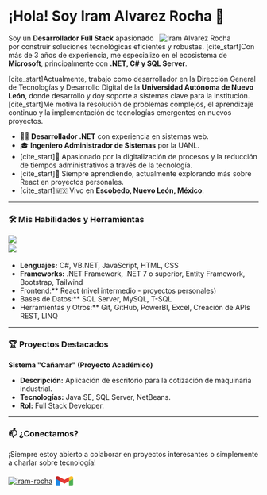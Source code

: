 # ¡Hola! Soy Iram Alvarez Rocha 👋

<img src="https://raw.githubusercontent.com/iram-rocha/iram-rocha/main/profile-picture.png" alt="Iram Alvarez Rocha" width="200" align="right"/>

Soy un **Desarrollador Full Stack** apasionado por construir soluciones tecnológicas eficientes y robustas. [cite_start]Con más de 3 años de experiencia, me especializo en el ecosistema de **Microsoft**, principalmente con **.NET, C# y SQL Server**. 

[cite_start]Actualmente, trabajo como desarrollador en la Dirección General de Tecnologías y Desarrollo Digital de la **Universidad Autónoma de Nuevo León**, donde desarrollo y doy soporte a sistemas clave para la institución.  [cite_start]Me motiva la resolución de problemas complejos, el aprendizaje continuo y la implementación de tecnologías emergentes en nuevos proyectos. 

- 👨‍💻 **Desarrollador .NET** con experiencia en sistemas web.
- 🎓 **Ingeniero Administrador de Sistemas** por la UANL.
- [cite_start]🚀 Apasionado por la digitalización de procesos y la reducción de tiempos administrativos a través de la tecnología. 
- [cite_start]🌱 Siempre aprendiendo, actualmente explorando más sobre React en proyectos personales. 
- [cite_start]🇲🇽 Vivo en **Escobedo, Nuevo León, México**. 

---

### 🛠️ Mis Habilidades y Herramientas

<p align="left">
  <a href="https://skillicons.dev">
    <img src="https://skillicons.dev/icons?i=cs,dotnet,js,html,css,bootstrap,tailwind,react" />
    <br>
    <img src="https://skillicons.dev/icons?i=sqlserver,mysql,git,github,powershell,vscode,visualstudio,postman" />
  </a>
</p>

- **Lenguajes:** C#, VB.NET, JavaScript, HTML, CSS 
- **Frameworks:** .NET Framework, .NET 7 o superior, Entity Framework, Bootstrap, Tailwind 
- Frontend:** React (nivel intermedio - proyectos personales) 
- Bases de Datos:** SQL Server, MySQL, T-SQL 
- Herramientas y Otros:** Git, GitHub, PowerBI, Excel, Creación de APIs REST, LINQ 

---

### 🏆 Proyectos Destacados

**Sistema "Cañamar" (Proyecto Académico)**
-   **Descripción:** Aplicación de escritorio para la cotización de maquinaria industrial.
-   **Tecnologías:** Java SE, SQL Server, NetBeans. 
-   **Rol:** Full Stack Developer. 

---

### 📫 ¿Conectamos?

¡Siempre estoy abierto a colaborar en proyectos interesantes o simplemente a charlar sobre tecnología!

<p align="left">
<a href="https://linkedin.com/in/iram-rocha" target="blank"><img align="center" src="https://raw.githubusercontent.com/rahuldkjain/github-profile-readme-generator/master/src/images/icons/Social/linked-in-alt.svg" alt="iram-rocha" height="30" width="40" /></a>
<a href="mailto:iram.alvarezrch@gmail.com" target="blank"><img align="center" src="https://raw.githubusercontent.com/rahuldkjain/github-profile-readme-generator/master/src/images/icons/Social/gmail.svg" alt="iram.alvarezrch@gmail.com" height="30" width="40" /></a>
</p>
